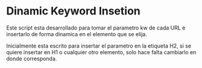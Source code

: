 # Dinamic Keyword Insetion

Este script esta desarrollado para tomar el parametro kw de cada URL e insertarlo de forma dinamica en el elemento que se elija.

Inicialmente esta escrito para insertar el parametro en la etiqueta H2, si se quiere insertar en H1 o cualquier otro elemento, solo hace falta cambiarlo en donde corresponda.
